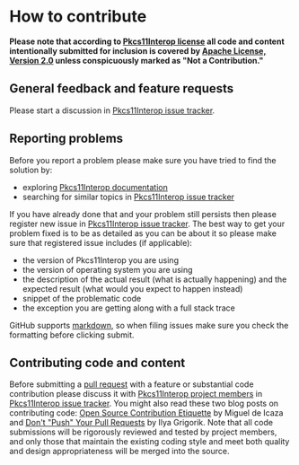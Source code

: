 # How to contribute

**Please note that according to [Pkcs11Interop license](LICENSE.md) all code and content intentionally submitted for inclusion is covered by [Apache License, Version 2.0](https://www.apache.org/licenses/LICENSE-2.0) unless conspicuously marked as "Not a Contribution."**

## General feedback and feature requests

Please start a discussion in [Pkcs11Interop issue tracker](https://github.com/Pkcs11Interop/Pkcs11Interop/issues).

## Reporting problems

Before you report a problem please make sure you have tried to find the solution by:

* exploring [Pkcs11Interop documentation](https://github.com/Pkcs11Interop/Pkcs11Interop#documentation)
* searching for similar topics in [Pkcs11Interop issue tracker](https://github.com/Pkcs11Interop/Pkcs11Interop/issues)

If you have already done that and your problem still persists then please register new issue in [Pkcs11Interop issue tracker](https://github.com/Pkcs11Interop/Pkcs11Interop/issues). The best way to get your problem fixed is to be as detailed as you can be about it so please make sure that registered issue includes (if applicable):

* the version of Pkcs11Interop you are using
* the version of operating system you are using
* the description of the actual result (what is actually happening) and the expected result (what would you expect to happen instead)
* snippet of the problematic code
* the exception you are getting along with a full stack trace

GitHub supports [markdown](https://help.github.com/articles/github-flavored-markdown/), so when filing issues make sure you check the formatting before clicking submit.

## Contributing code and content

Before submitting a [pull request](https://help.github.com/articles/using-pull-requests) with a feature or substantial code contribution please discuss it with [Pkcs11Interop project members](https://github.com/orgs/Pkcs11Interop/people) in [Pkcs11Interop issue tracker](https://github.com/Pkcs11Interop/Pkcs11Interop/issues). You might also read these two blog posts on contributing code: [Open Source Contribution Etiquette](https://tirania.org/blog/archive/2010/Dec-31.html) by Miguel de Icaza and [Don't "Push" Your Pull Requests](https://www.igvita.com/2011/12/19/dont-push-your-pull-requests/) by Ilya Grigorik. Note that all code submissions will be rigorously reviewed and tested by project members, and only those that maintain the existing coding style and meet both quality and design appropriateness will be merged into the source.
